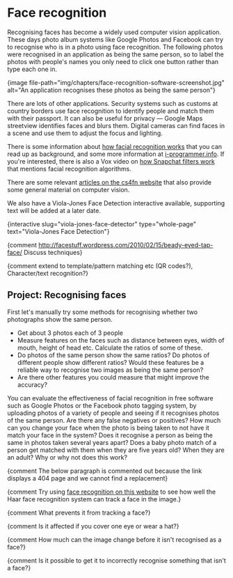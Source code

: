 # Face recognition

Recognising faces has become a widely used computer vision application.
These days photo album systems like Google Photos and Facebook can try to recognise who is in a photo using face recognition.
The following photos were recognised in an application as being the same person, so to label the photos with people's names you only need to click one button rather than type each one in.

{image file-path="img/chapters/face-recognition-software-screenshot.jpg" alt="An application recognises these photos as being the same person"}

There are lots of other applications.
Security systems such as customs at country borders use face recognition to identify people and match them with their passport.
It can also be useful for privacy — Google Maps streetview identifies faces and blurs them.
Digital cameras can find faces in a scene and use them to adjust the focus and lighting.

There is some information about [how facial recognition works](http://electronics.howstuffworks.com/gadgets/high-tech-gadgets/facial-recognition.htm) that you can read up as background, and some more information at [i-programmer.info](http://www.i-programmer.info/babbages-bag/1091-face-recognition.html).
If you're interested, there is also a Vox video on [how Snapchat filters work](https://www.youtube.com/watch?v=Pc2aJxnmzh0) that mentions facial recognition algorithms.

There are some relevant [articles on the cs4fn website](http://www.cs4fn.org/vision/) that also provide some general material on computer vision.

We also have a Viola-Jones Face Detection interactive available, supporting text will be added at a later date.

{interactive slug="viola-jones-face-detector" type="whole-page" text="Viola-Jones Face Detection"}

{comment http://facestuff.wordpress.com/2010/02/15/beady-eyed-tap-face/ Discuss techniques}

{comment extend to template/pattern matching etc (QR codes?), Character/text recognition?}

## Project: Recognising faces

First let's manually try some methods for recognising whether two photographs show the same person.

- Get about 3 photos each of 3 people
- Measure features on the faces such as distance between eyes, width of mouth, height of head etc.
  Calculate the ratios of some of these.
- Do photos of the same person show the same ratios? Do photos of different people show different ratios?
  Would these features be a reliable way to recognise two images as being the same person?
- Are there other features you could measure that might improve the accuracy?

You can evaluate the effectiveness of facial recognition in free software such as Google Photos or the Facebook photo tagging system, by uploading photos of a variety of people and seeing if it recognises photos of the same person.
Are there any false negatives or positives?
How much can you change your face when the photo is being taken to not have it match your face in the system?
Does it recognise a person as being the same in photos taken several years apart?
Does a baby photo match of a person get matched with them when they are five years old?
When they are an adult?
Why or why not does this work?


{comment The below paragraph is commented out because the link displays a 404 page and we cannot find a replacement}

{comment Try using [face recognition on this website](https://inspirit.github.com/jsfeat/sample_haar_face.html) to see how well the Haar face recognition system can track a face in the image.}

{comment What prevents it from tracking a face?}

{comment Is it affected if you cover one eye or wear a hat?}

{comment How much can the image change before it isn't recognised as a face?}

{comment Is it possible to get it to incorrectly recognise something that isn't a face?}
